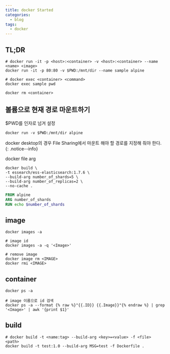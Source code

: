 ```yaml
---
title: docker Started
categories:
  - blog
tags:
  - docker
---
```


TL;DR
---

```shell
# docker run -it -p <host>:<container> -v <host>:<container> --name <name> <image>
docker run -it -p 80:80 -v $PWD:/mnt/dir --name sample alpine

# docker exec <container> <command>
docker exec sample pwd

docker rm <container>
```


볼륨으로 현재 경로 마운트하기
---

$PWD를 인자로 넘겨 설정

```shell
docker run -v $PWD:/mnt/dir alpine
```

docker desktop의 경우 File Sharing에서 마운트 해야 할 경로를 지정해 줘야 한다.
{: .notice--info}


docker file arg

```shell
docker build \
-t essearch/ess-elasticsearch:1.7.6 \
--build-arg number_of_shards=5 \
--build-arg number_of_replicas=2 \
--no-cache .
```

```dockerfile
FROM alpine
ARG number_of_shards
RUN echo $number_of_shards
```

image
---

```shell
docker images -a

# image id
docker images -a -q '<Image>'
```

```shell
# remove image
docker image rm <IMAGE>
docker rmi <IMAGE>
```

container
---

```shell
docker ps -a

# image 이름으로 id 검색
docker ps -a --format {% raw %}"{{.ID}} {{.Image}}"{% endraw %} | grep '<Image>' | awk '{print $1}'
```

build
---

```shell
# docker build -t <name:tag> --build-arg <key>=<value> -f <file> <path>
docker build -t test:1.0 --build-arg MSG=test -f Dockerfile .
```
